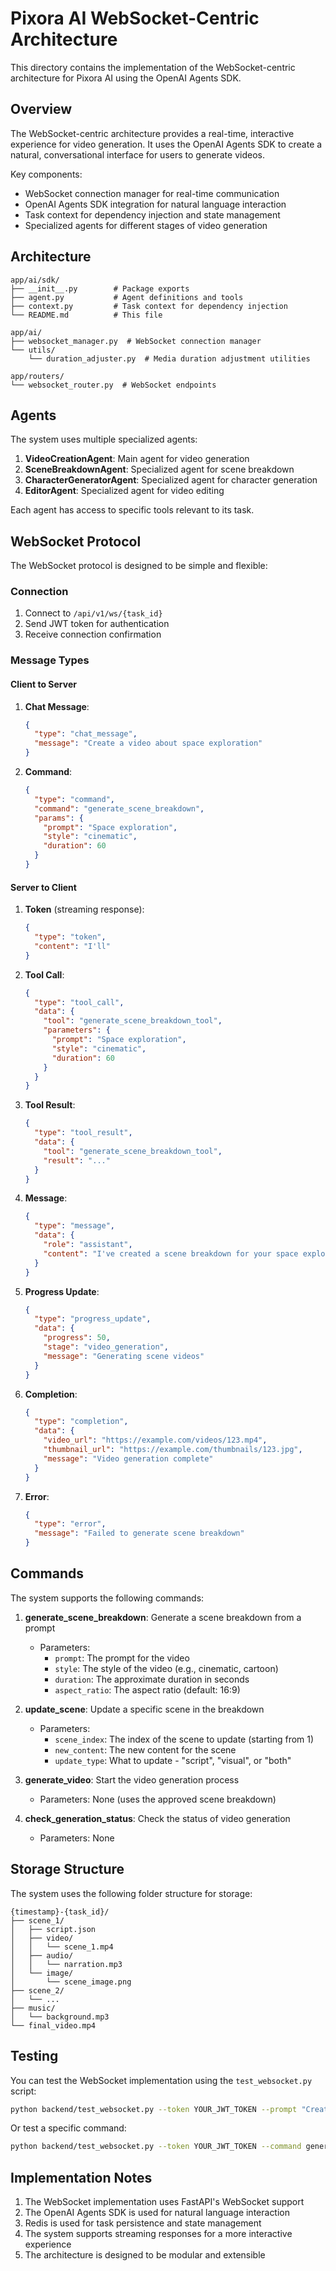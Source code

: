 # Pixora AI WebSocket-Centric Architecture

This directory contains the implementation of the WebSocket-centric architecture for Pixora AI using the OpenAI Agents SDK.

## Overview

The WebSocket-centric architecture provides a real-time, interactive experience for video generation. It uses the OpenAI Agents SDK to create a natural, conversational interface for users to generate videos.

Key components:
- WebSocket connection manager for real-time communication
- OpenAI Agents SDK integration for natural language interaction
- Task context for dependency injection and state management
- Specialized agents for different stages of video generation

## Architecture

```
app/ai/sdk/
├── __init__.py        # Package exports
├── agent.py           # Agent definitions and tools
├── context.py         # Task context for dependency injection
└── README.md          # This file

app/ai/
├── websocket_manager.py  # WebSocket connection manager
└── utils/
    └── duration_adjuster.py  # Media duration adjustment utilities

app/routers/
└── websocket_router.py  # WebSocket endpoints
```

## Agents

The system uses multiple specialized agents:

1. **VideoCreationAgent**: Main agent for video generation
2. **SceneBreakdownAgent**: Specialized agent for scene breakdown
3. **CharacterGeneratorAgent**: Specialized agent for character generation
4. **EditorAgent**: Specialized agent for video editing

Each agent has access to specific tools relevant to its task.

## WebSocket Protocol

The WebSocket protocol is designed to be simple and flexible:

### Connection

1. Connect to `/api/v1/ws/{task_id}`
2. Send JWT token for authentication
3. Receive connection confirmation

### Message Types

#### Client to Server

1. **Chat Message**:
   ```json
   {
     "type": "chat_message",
     "message": "Create a video about space exploration"
   }
   ```

2. **Command**:
   ```json
   {
     "type": "command",
     "command": "generate_scene_breakdown",
     "params": {
       "prompt": "Space exploration",
       "style": "cinematic",
       "duration": 60
     }
   }
   ```

#### Server to Client

1. **Token** (streaming response):
   ```json
   {
     "type": "token",
     "content": "I'll"
   }
   ```

2. **Tool Call**:
   ```json
   {
     "type": "tool_call",
     "data": {
       "tool": "generate_scene_breakdown_tool",
       "parameters": {
         "prompt": "Space exploration",
         "style": "cinematic",
         "duration": 60
       }
     }
   }
   ```

3. **Tool Result**:
   ```json
   {
     "type": "tool_result",
     "data": {
       "tool": "generate_scene_breakdown_tool",
       "result": "..."
     }
   }
   ```

4. **Message**:
   ```json
   {
     "type": "message",
     "data": {
       "role": "assistant",
       "content": "I've created a scene breakdown for your space exploration video."
     }
   }
   ```

5. **Progress Update**:
   ```json
   {
     "type": "progress_update",
     "data": {
       "progress": 50,
       "stage": "video_generation",
       "message": "Generating scene videos"
     }
   }
   ```

6. **Completion**:
   ```json
   {
     "type": "completion",
     "data": {
       "video_url": "https://example.com/videos/123.mp4",
       "thumbnail_url": "https://example.com/thumbnails/123.jpg",
       "message": "Video generation complete"
     }
   }
   ```

7. **Error**:
   ```json
   {
     "type": "error",
     "message": "Failed to generate scene breakdown"
   }
   ```

## Commands

The system supports the following commands:

1. **generate_scene_breakdown**: Generate a scene breakdown from a prompt
   - Parameters:
     - `prompt`: The prompt for the video
     - `style`: The style of the video (e.g., cinematic, cartoon)
     - `duration`: The approximate duration in seconds
     - `aspect_ratio`: The aspect ratio (default: 16:9)

2. **update_scene**: Update a specific scene in the breakdown
   - Parameters:
     - `scene_index`: The index of the scene to update (starting from 1)
     - `new_content`: The new content for the scene
     - `update_type`: What to update - "script", "visual", or "both"

3. **generate_video**: Start the video generation process
   - Parameters: None (uses the approved scene breakdown)

4. **check_generation_status**: Check the status of video generation
   - Parameters: None

## Storage Structure

The system uses the following folder structure for storage:

```
{timestamp}-{task_id}/
├── scene_1/
│   ├── script.json
│   ├── video/
│   │   └── scene_1.mp4
│   ├── audio/
│   │   └── narration.mp3
│   └── image/
│       └── scene_image.png
├── scene_2/
│   └── ...
├── music/
│   └── background.mp3
└── final_video.mp4
```

## Testing

You can test the WebSocket implementation using the `test_websocket.py` script:

```bash
python backend/test_websocket.py --token YOUR_JWT_TOKEN --prompt "Create a video about space exploration"
```

Or test a specific command:

```bash
python backend/test_websocket.py --token YOUR_JWT_TOKEN --command generate_scene_breakdown --params '{"prompt": "Space exploration", "style": "cinematic", "duration": 60}'
```

## Implementation Notes

1. The WebSocket implementation uses FastAPI's WebSocket support
2. The OpenAI Agents SDK is used for natural language interaction
3. Redis is used for task persistence and state management
4. The system supports streaming responses for a more interactive experience
5. The architecture is designed to be modular and extensible
